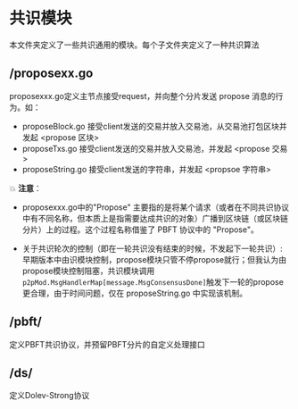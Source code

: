 # 共识模块

本文件夹定义了一些共识通用的模块。每个子文件夹定义了一种共识算法

## /proposexx.go 
proposexxx.go定义主节点接受request，并向整个分片发送 propose 消息的行为。如：
- proposeBlock.go 接受client发送的交易并放入交易池，从交易池打包区块并发起 <propose 区块>
- proposeTxs.go 接受client发送的交易并放入交易池，并发起 <propose 交易>
- proposeString.go 接受client发送的字符串，并发起 <propsoe 字符串>

💥 **注意**：  
- proposexxx.go中的"Propose" 主要指的是将某个请求（或者在不同共识协议中有不同名称，但本质上是指需要达成共识的对象）广播到区块链（或区块链分片）上的过程。这个过程名称借鉴了 PBFT 协议中的 "Propose"。

- 关于共识轮次的控制（即在一轮共识没有结束的时候，不发起下一轮共识）: 
早期版本中由识模块控制，propose模块只管不停propose就行；但我认为由propose模块控制阻塞，共识模块调用`p2pMod.MsgHandlerMap[message.MsgConsensusDone]`触发下一轮的propose更合理，由于时间问题，仅在
proposeString.go 中实现该机制。

## /pbft/
定义PBFT共识协议，并预留PBFT分片的自定义处理接口

## /ds/
定义Dolev-Strong协议
